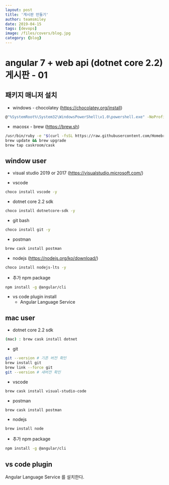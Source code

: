 ```yaml
---
layout: post
title: '게시판 만들기' 
author: teamsmiley
date: 2019-04-15
tags: [devops]
image: /files/covers/blog.jpg
category: {blog}
---
```


# angular 7 + web api (dotnet core 2.2) 게시판 - 01

## 패키지 매니저 설치 

* windows - chocolatey (https://chocolatey.org/install)
```bash
@"%SystemRoot%\System32\WindowsPowerShell\v1.0\powershell.exe" -NoProfile -InputFormat None -ExecutionPolicy Bypass -Command "iex ((New-Object System.Net.WebClient).DownloadString('https://chocolatey.org/install.ps1'))" && SET "PATH=%PATH%;%ALLUSERSPROFILE%\chocolatey\bin"
```

* macosx - brew (https://brew.sh)
```bash
/usr/bin/ruby -e "$(curl -fsSL https://raw.githubusercontent.com/Homebrew/install/master/install)"
brew update && brew upgrade
brew tap caskroom/cask
```

## window user

* visual studio 2019 or 2017 (https://visualstudio.microsoft.com/)

* vscode 
```bash
choco install vscode -y
```

* dotnet core 2.2 sdk 
```bash
choco install dotnetcore-sdk -y
```

* git bash 
```bash
choco install git -y
```

* postman
```bash
brew cask install postman
```

* nodejs (https://nodejs.org/ko/download/)
```bash
choco install nodejs-lts -y
```

* 추가 npm package
```bash
npm install -g @angular/cli
```

* vs code plugin install 
  * Angular Language Service

## mac user

* dotnet core 2.2 sdk 
```bash
(mac) : brew cask install dotnet
```

* git 
```bash
git --version # 기존 버전 확인
brew install git
brew link --force git
git --version # 새버전 확인
```

* vscode 
```bash
brew cask install visual-studio-code
```

* postman
```bash
brew cask install postman
```

* nodejs
```bash
brew install node
```

* 추가 npm package
```bash
npm install -g @angular/cli
```

## vs code plugin
Angular Language Service 를 설치한다. 







